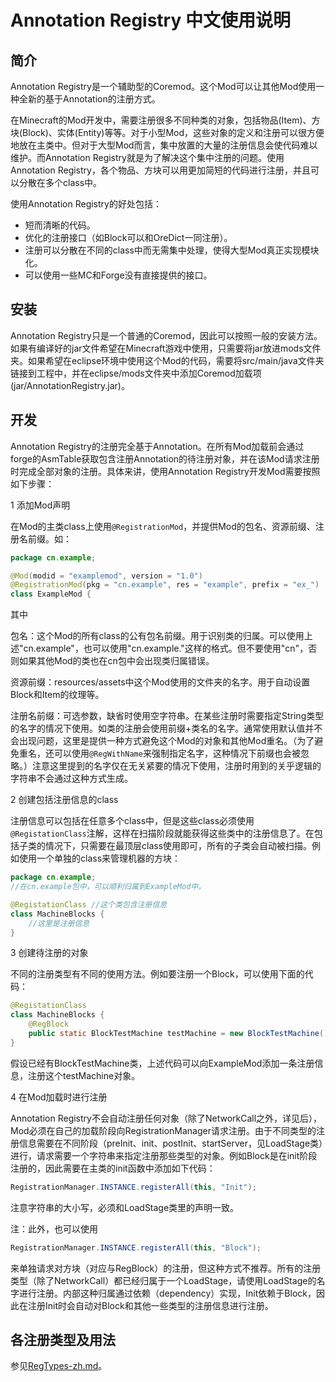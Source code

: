 Annotation Registry 中文使用说明
===

简介
---
Annotation Registry是一个辅助型的Coremod。这个Mod可以让其他Mod使用一种全新的基于Annotation的注册方式。

在Minecraft的Mod开发中，需要注册很多不同种类的对象，包括物品(Item)、方块(Block)、实体(Entity)等等。对于小型Mod，这些对象的定义和注册可以很方便地放在主类中。但对于大型Mod而言，集中放置的大量的注册信息会使代码难以维护。而Annotation Registry就是为了解决这个集中注册的问题。使用Annotation Registry，各个物品、方块可以用更加简短的代码进行注册，并且可以分散在多个class中。

使用Annotation Registry的好处包括：
* 短而清晰的代码。
* 优化的注册接口（如Block可以和OreDict一同注册）。
* 注册可以分散在不同的class中而无需集中处理，使得大型Mod真正实现模块化。
* 可以使用一些MC和Forge没有直接提供的接口。

安装
---
Annotation Registry只是一个普通的Coremod，因此可以按照一般的安装方法。如果有编译好的jar文件希望在Minecraft游戏中使用，只需要将jar放进mods文件夹。如果希望在eclipse环境中使用这个Mod的代码，需要将src/main/java文件夹链接到工程中，并在eclipse/mods文件夹中添加Coremod加载项(jar/AnnotationRegistry.jar)。

开发
---
Annotation Registry的注册完全基于Annotation。在所有Mod加载前会通过forge的AsmTable获取包含注册Annotation的待注册对象，并在该Mod请求注册时完成全部对象的注册。具体来讲，使用Annotation Registry开发Mod需要按照如下步骤：

1 添加Mod声明

在Mod的主类class上使用```@RegistrationMod```，并提供Mod的包名、资源前缀、注册名前缀。如：
```java
package cn.example;

@Mod(modid = "examplemod", version = "1.0")
@RegistrationMod(pkg = "cn.example", res = "example", prefix = "ex_")
class ExampleMod {
```
其中

包名：这个Mod的所有class的公有包名前缀。用于识别类的归属。可以使用上述"cn.example"，也可以使用"cn.example."这样的格式。但不要使用"cn"，否则如果其他Mod的类也在cn包中会出现类归属错误。

资源前缀：resources/assets中这个Mod使用的文件夹的名字。用于自动设置Block和Item的纹理等。

注册名前缀：可选参数，缺省时使用空字符串。在某些注册时需要指定String类型的名字的情况下使用。如类的注册会使用前缀+类名的名字。通常使用默认值并不会出现问题，这里是提供一种方式避免这个Mod的对象和其他Mod重名。（为了避免重名，还可以使用```@RegWithName```来强制指定名字，这种情况下前缀也会被忽略。）注意这里提到的名字仅在无关紧要的情况下使用，注册时用到的关乎逻辑的字符串不会通过这种方式生成。

2 创建包括注册信息的class

注册信息可以包括在任意多个class中，但是这些class必须使用```@RegistationClass```注解，这样在扫描阶段就能获得这些类中的注册信息了。在包括子类的情况下，只需要在最顶层class使用即可，所有的子类会自动被扫描。例如使用一个单独的class来管理机器的方块：

```java
package cn.example;
//在cn.example包中，可以顺利归属到ExampleMod中。

@RegistationClass //这个类包含注册信息
class MachineBlocks {
    //这里是注册信息
}
```

3 创建待注册的对象

不同的注册类型有不同的使用方法。例如要注册一个Block，可以使用下面的代码：
```java
@RegistationClass
class MachineBlocks {
    @RegBlock
    public static BlockTestMachine testMachine = new BlockTestMachine();
}
```
假设已经有BlockTestMachine类，上述代码可以向ExampleMod添加一条注册信息，注册这个testMachine对象。

4 在Mod加载时进行注册

Annotation Registry不会自动注册任何对象（除了NetworkCall之外，详见后），Mod必须在自己的加载阶段向RegistrationManager请求注册。由于不同类型的注册信息需要在不同阶段（preInit、init、postInit、startServer，见LoadStage类）进行，请求需要一个字符串来指定注册那些类型的对象。例如Block是在init阶段注册的，因此需要在主类的init函数中添加如下代码：
```java
RegistrationManager.INSTANCE.registerAll(this, "Init");
```
注意字符串的大小写，必须和LoadStage类里的声明一致。

注：此外，也可以使用
```java
RegistrationManager.INSTANCE.registerAll(this, "Block");
```
来单独请求对方块（对应与RegBlock）的注册，但这种方式不推荐。所有的注册类型（除了NetworkCall）都已经归属于一个LoadStage，请使用LoadStage的名字进行注册。内部这种归属通过依赖（dependency）实现，Init依赖于Block，因此在注册Init时会自动对Block和其他一些类型的注册信息进行注册。

各注册类型及用法
---
参见[RegTypes-zh.md](doc/RegTypes-zh.md)。